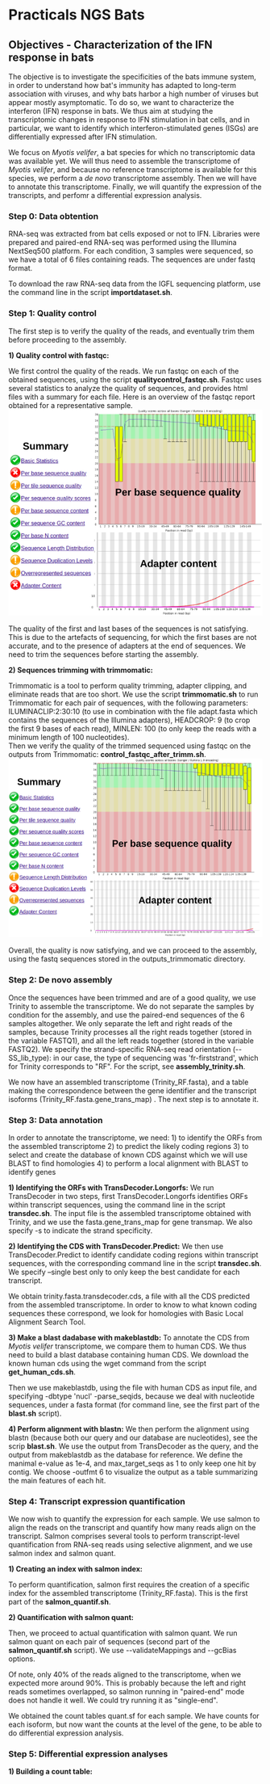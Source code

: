 # Practicals NGS Bats 
## Objectives - Characterization of the IFN response in bats
The objective is to investigate the specificities of the bats immune system, in order to understand how bat's immunity has adapted to long-term association with viruses, and why bats harbor a high number of viruses but appear mostly asymptomatic. 
To do so, we want to characterize the interferon (IFN) response in bats. We thus aim at studying the transcriptomic changes in response to IFN stimulation in bat cells, and in particular, we want to identify which interferon-stimulated genes (ISGs) are differentially expressed after IFN stimulation.

We focus on *Myotis velifer*, a bat species for which no transcriptomic data was available yet. We will thus need to assemble the transcriptome of *Myotis velifer*, and because no reference transcriptome is available for this species, we perform a *de novo* transcriptome assembly. Then we will have to annotate this transcriptome. Finally, we will quantify the expression of the transcripts, and perfomr a differential expression analysis.

### Step 0: Data obtention
RNA-seq was extracted from bat cells exposed or not to IFN. 
Libraries were prepared and paired-end RNA-seq was performed using the Illumina NextSeq500 platform. For each condition, 3 samples were sequenced, so we have a total of 6 files containing reads. The sequences are under fastq format. 

To download the raw RNA-seq data from the IGFL sequencing platform, use the command line in the script **importdataset.sh**.

### Step 1: Quality control
The first step is to verify the quality of the reads, and eventually trim them before proceeding to the assembly.

**1) Quality control with fastqc:** 

We first control the quality of the reads. We run fastqc on each of the obtained sequences, using the script **qualitycontrol_fastqc.sh**. Fastqc uses several statistics to analyze the quality of sequences, and provides html files with a summary for each file. Here is an overview of the fastqc report obtained for a representative sample.
![fastqc report](/imagesreadme/report_fastqc.png)

The quality of the first and last bases of the sequences is not satisfying. This is due to the artefacts of sequencing, for which the first bases are not accurate, and to the presence of adapters at the end of sequences. We need to trim the sequences before starting the assembly.

**2) Sequences trimming with trimmomatic:** 

Trimmomatic is a tool to perform quality trimming, adapter clipping, and eliminate reads that are too short. We use the script **trimmomatic.sh** to run Trimmomatic for each pair of sequences, with the following parameters: ILUMINACLIP:2:30:10 (to use in combination with the file adapt.fasta which contains the sequences of the Illumina adapters), HEADCROP: 9 (to crop the first 9 bases of each read), MINLEN: 100 (to only keep the reads with a minimum length of 100 nucleotides).  
Then we verify the quality of the trimmed sequenced using fastqc on the outputs from Trimmomatic:  **control_fastqc_after_trimm.sh**.
![fastqc after trimming report](/imagesreadme/report_fastqc_aftertrimm.png)

Overall, the quality is now satisfying, and we can proceed to the assembly, using the fastq sequences stored in the outputs_trimmomatic directory.

### Step 2: De novo assembly 
Once the sequences have been trimmed and are of a good quality, we use Trinity to assemble the transcriptome. We do not separate the samples by condition for the assembly, and use the paired-end sequences of the 6 samples altogether. We only separate the left and right reads of the samples, because Trinity processes all the right reads together (stored in the variable FASTQ1), and all the left reads together (stored in the variable FASTQ2). We specify the strand-specific RNA-seq read orientation (--SS_lib_type): in our case, the type of sequencing was 'fr-firststrand', which for Trinity corresponds to "RF".
For the script, see **assembly_trinity.sh**. 

We now have an assembled transcriptome (Trinity_RF.fasta), and a table making the correspondence between the gene identifier and the transcript isoforms (Trinity_RF.fasta.gene_trans_map) . The next step is to annotate it. 

### Step 3: Data annotation
In order to annotate the transcriptome, we need: 1) to identify the ORFs from the assembled transcriptome 2) to predict the likely coding regions 3)  to select and create the database of known CDS against which we will use BLAST to find homologies 4) to perform a local alignment with BLAST to identify genes 

**1) Identifying the ORFs with TransDecoder.Longorfs:** 
We run TransDecoder in two steps, first TransDecoder.Longorfs identifies ORFs within transcript sequences, using the command line in the script **transdec.sh**. The input file is the assembled transcriptome obtained with Trinity, and we use the fasta.gene_trans_map for gene transmap. We also specify -s to indicate the strand specificity.

**2) Identifying the CDS with TransDecoder.Predict:** 
We then use TransDecoder.Predict to identify candidate coding regions within transcript sequences, with the corresponding command line in the script **transdec.sh**. We specify –single best only to only keep the best candidate for each transcript. 

We obtain trinity.fasta.transdecoder.cds, a file with all the CDS predicted from the assembled transcriptome. In order to know to what known coding sequences these correspond, we look for homologies with Basic Local Alignment Search Tool. 

**3) Make a blast dadabase with makeblastdb:**
To annotate the CDS from *Myotis velifer* transcriptome, we compare them to human CDS. We thus need to build a blast database containing human CDS.
We download the known human cds using the wget command from the script **get_human_cds.sh**.

Then we use makeblastdb, using the file with human CDS as input file, and specifying -dbtype 'nucl' -parse_seqids, because we deal with nucleotide sequences, under a fasta format (for command line, see the first part of the **blast.sh** script). 

**4) Perform alignment with blastn:**
We then perform the alignment using blastn (because both our query and our database are nucleotides), see the scrip **blast.sh**. 
We use the output from TransDecoder as the query, and the output from makeblastdb as the database for reference. We define the manimal e-value as 1e-4, and max_target_seqs as 1 to only keep one hit by contig. We choose -outfmt 6 to visualize the output as a table summarizing the main features of each hit. 

### Step 4: Transcript expression quantification
We now wish to quantify the expression for each sample. We use salmon to align the reads on the transcript and quantify how many reads align on the transcript. Salmon comprises several tools to perform transcript-level quantification from RNA-seq reads using selective alignment, and we use salmon index and salmon quant. 

**1) Creating an index with salmon index:**

To perform quantification, salmon first requires the creation of a specific index for the assembled transcriptome (Trinity_RF.fasta). This is the first part of the **salmon_quantif.sh**.

**2) Quantification with salmon quant:**

Then, we proceed to actual quantification with salmon quant. We run salmon quant on each pair of sequences (second part of the **salmon_quantif.sh** script). We use --validateMappings and --gcBias options. 

Of note, only 40% of the reads aligned to the transcriptome, when we expected more around 90%. This is probably because the left and right reads sometimes overlapped, so salmon running in "paired-end" mode does not handle it well. We could try running it as "single-end".

We obtained the count tables quant.sf for each sample. We have counts for each isoform, but now want the counts at the level of the gene, to be able to do differential expression analysis. 

### Step 5: Differential expression analyses

**1) Building a count table:**
